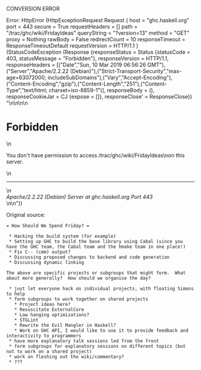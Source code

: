 CONVERSION ERROR

Error: HttpError (HttpExceptionRequest Request {
  host                 = "ghc.haskell.org"
  port                 = 443
  secure               = True
  requestHeaders       = []
  path                 = "/trac/ghc/wiki/FridayIdeas"
  queryString          = "?version=13"
  method               = "GET"
  proxy                = Nothing
  rawBody              = False
  redirectCount        = 10
  responseTimeout      = ResponseTimeoutDefault
  requestVersion       = HTTP/1.1
}
 (StatusCodeException (Response {responseStatus = Status {statusCode = 403, statusMessage = "Forbidden"}, responseVersion = HTTP/1.1, responseHeaders = [("Date","Sun, 10 Mar 2019 06:56:26 GMT"),("Server","Apache/2.2.22 (Debian)"),("Strict-Transport-Security","max-age=63072000; includeSubDomains"),("Vary","Accept-Encoding"),("Content-Encoding","gzip"),("Content-Length","251"),("Content-Type","text/html; charset=iso-8859-1")], responseBody = (), responseCookieJar = CJ {expose = []}, responseClose' = ResponseClose}) "<!DOCTYPE HTML PUBLIC \"-//IETF//DTD HTML 2.0//EN\">\n<html><head>\n<title>403 Forbidden</title>\n</head><body>\n<h1>Forbidden</h1>\n<p>You don't have permission to access /trac/ghc/wiki/FridayIdeas\non this server.</p>\n<hr>\n<address>Apache/2.2.22 (Debian) Server at ghc.haskell.org Port 443</address>\n</body></html>\n"))

Original source:

```trac
= How Should We Spend Friday? =

 * Hacking the build system (for example)
 * Setting up GHC to build the base library using Cabal (since you have the GHC team, the Cabal team and the hmake team in one place!)
 * Fix C-- (cmm) output?
 * Discussing proposed changes to backend and code generation
 * Discussing dynamic linking

The above are specific projects or subgroups that might form.  What about more generally?  How should we organise the day?

 * just let everyone hack on individual projects, with floating Simons to help
 * form subgroups to work together on shared projects
   * Project ideas here?
   * Resuscitate ExternalCore
   * Low hanging optimizations?
   * STGLint
   * Rewrite the Evil Mangler in Haskell?
   * Work on GHC API, I would like to use it to provide feedback and interactivity to programmers
 * have more explanatory talk sessions led from the front
 * form subgroups for explanatory sessions on different topics (but not to work on a shared project)
 * work on fleshing out the wiki/commentary?
 * ???
```
